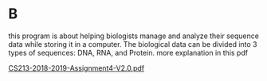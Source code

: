 # B
this program is about helping biologists manage and analyze their sequence data while storing it in a computer.
The biological data can be divided into 3 types of sequences: DNA, RNA, and Protein.
more explanation in this pdf

[CS213-2018-2019-Assignment4-V2.0.pdf](https://github.com/eslam11993377/B/files/10108854/CS213-2018-2019-Assignment4-V2.0.pdf)
